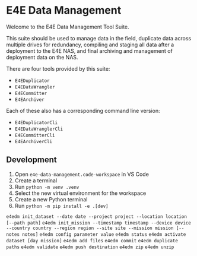 # E4E Data Management
Welcome to the E4E Data Management Tool Suite.

This suite should be used to manage data in the field, duplicate data across multiple drives for redundancy, compiling and staging all data after a deployment to the E4E NAS, and final archiving and management of deployment data on the NAS.

There are four tools provided by this suite:
- `E4EDuplicator`
- `E4EDataWrangler`
- `E4ECommitter`
- `E4EArchiver`

Each of these also has a corresponding command line version:
- `E4EDuplicatorCli`
- `E4EDataWranglerCli`
- `E4ECommitterCli`
- `E4EArchiverCli`

## Development
1. Open `e4e-data-management.code-workspace` in VS Code
2. Create a terminal
3. Run `python -m venv .venv`
4. Select the new virtual environment for the workspace
5. Create a new Python terminal
6. Run `python -m pip install -e .[dev]`

`e4edm init_dataset --date date --project project --location location [--path path]`
`e4edm init_mission --timestamp timestamp --device device --country country --region region --site site --mission mission [--notes notes]`
`e4edm config parameter value`
`e4edm status`
`e4edm activate dataset [day mission]`
`e4edm add files`
`e4edm commit`
`e4edm duplicate paths`
`e4edm validate`
`e4edm push destination`
`e4edm zip`
`e4edm unzip`
